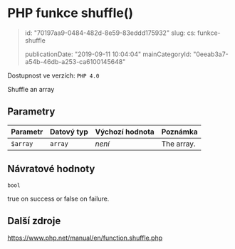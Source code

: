 PHP funkce shuffle()
====================

> id: "70197aa9-0484-482d-8e59-83eddd175932"
> slug:
> 	cs: funkce-shuffle
>
> publicationDate: "2019-09-11 10:04:04"
> mainCategoryId: "0eeab3a7-a54b-46db-a253-ca6100145648"

Dostupnost ve verzích: `PHP 4.0`

Shuffle an array


Parametry
--------------

| Parametr | Datový typ | Výchozí hodnota | Poznámka |
|-----|-----|-----|-----|
| `$array` | `array` | *není* | The array. |


Návratové hodnoty
----------------

`bool`

true on success or false on failure.

Další zdroje
------------

https://www.php.net/manual/en/function.shuffle.php
